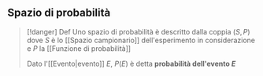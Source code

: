 ## Spazio di probabilità

> [!danger] Def
> Uno spazio di probabilità è descritto dalla coppia $(S,P)$ dove $S$ è lo [[Spazio campionario]] dell'esperimento in considerazione e $P$ la [[Funzione di probabilità]]
>
>Dato l'[[Evento|evento]] $E$, $P(E)$ è detta **probabilità dell'evento $E$**

